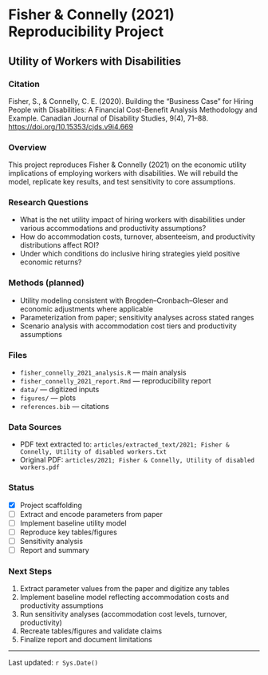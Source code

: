 # Fisher & Connelly (2021) Reproducibility Project
## Utility of Workers with Disabilities

### Citation
Fisher, S., & Connelly, C. E. (2020). Building the “Business Case” for Hiring People with Disabilities: A Financial Cost-Benefit Analysis Methodology and Example. Canadian Journal of Disability Studies, 9(4), 71–88. https://doi.org/10.15353/cjds.v9i4.669

### Overview
This project reproduces Fisher & Connelly (2021) on the economic utility implications of employing workers with disabilities. We will rebuild the model, replicate key results, and test sensitivity to core assumptions.

### Research Questions
- What is the net utility impact of hiring workers with disabilities under various accommodations and productivity assumptions?
- How do accommodation costs, turnover, absenteeism, and productivity distributions affect ROI?
- Under which conditions do inclusive hiring strategies yield positive economic returns?

### Methods (planned)
- Utility modeling consistent with Brogden–Cronbach–Gleser and economic adjustments where applicable
- Parameterization from paper; sensitivity analyses across stated ranges
- Scenario analysis with accommodation cost tiers and productivity assumptions

### Files
- `fisher_connelly_2021_analysis.R` — main analysis
- `fisher_connelly_2021_report.Rmd` — reproducibility report
- `data/` — digitized inputs
- `figures/` — plots
- `references.bib` — citations

### Data Sources
- PDF text extracted to: `articles/extracted_text/2021; Fisher & Connelly, Utility of disabled workers.txt`
- Original PDF: `articles/2021; Fisher & Connelly, Utility of disabled workers.pdf`

### Status
- [x] Project scaffolding
- [ ] Extract and encode parameters from paper
- [ ] Implement baseline utility model
- [ ] Reproduce key tables/figures
- [ ] Sensitivity analysis
- [ ] Report and summary

### Next Steps
1. Extract parameter values from the paper and digitize any tables
2. Implement baseline model reflecting accommodation costs and productivity assumptions
3. Run sensitivity analyses (accommodation cost levels, turnover, productivity)
4. Recreate tables/figures and validate claims
5. Finalize report and document limitations

---
Last updated: `r Sys.Date()` 